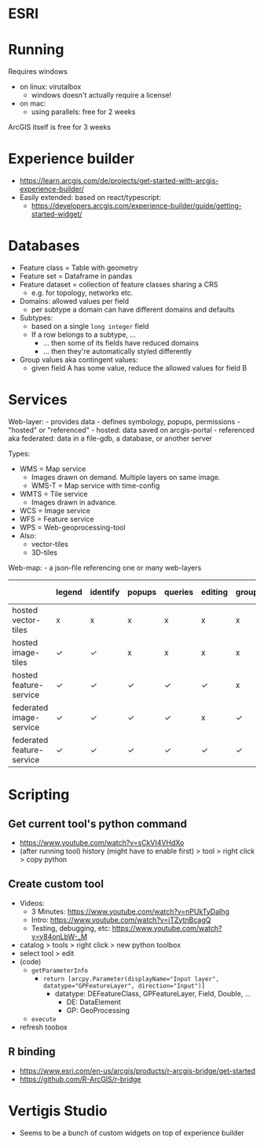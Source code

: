 # ESRI

# Running

Requires windows

- on linux: virutalbox
  - windows doesn't actually require a license!
- on mac:
  - using parallels: free for 2 weeks

ArcGIS itself is free for 3 weeks

# Experience builder

- <https://learn.arcgis.com/de/projects/get-started-with-arcgis-experience-builder/>
- Easily extended: based on react/typescript:
  - <https://developers.arcgis.com/experience-builder/guide/getting-started-widget/>

# Databases

- Feature class = Table with geometry
- Feature set = Dataframe in pandas
- Feature dataset = collection of feature classes sharing a CRS
  - e.g. for topology, networks etc.
- Domains: allowed values per field
  - per subtype a domain can have different domains and defaults
- Subtypes:
  - based on a single `long integer` field
  - If a row belongs to a subtype, ...
    - ... then some of its fields have reduced domains
    - ... then they're automatically styled differently
- Group values aka contingent values:
  - given field A has some value, reduce the allowed values for field B

# Services

Web-layer:
    - provides data
    - defines symbology, popups, permissions
    - "hosted" or "referenced"
      - hosted: data saved on arcgis-portal
      - referenced aka federated: data in a file-gdb, a database, or another server

Types:

- WMS = Map service
  - Images drawn on demand. Multiple layers on same image.
  - WMS-T = Map service with time-config
- WMTS = Tile service
  - Images drawn in advance.
- WCS = Image service
- WFS = Feature service
- WPS = Web-geoprocessing-tool
- Also:
  - vector-tiles
  - 3D-tiles

Web-map:
    - a json-file referencing one or many web-layers

|                           | legend | identify | popups | queries | editing | grouping | live-db |
|---------------------------|--------|----------|--------|---------|---------|----------|---------|
| hosted vector-tiles       | x      | x        | x      | x       | x       | x        | x       |
| hosted image-tiles        | ✓      | ✓        | x      | x       | x       | x        | x       |
| hosted feature-service    | ✓      | ✓        | ✓      | ✓       | ✓       | x        | x       |
| federated image-service   | ✓      | ✓        | ✓      | ✓       | x       | ✓        | ✓       |
| federated feature-service | ✓      | ✓        | ✓      | ✓       | ✓       | ✓        | ✓       |

# Scripting

## Get current tool's python command

- <https://www.youtube.com/watch?v=sCkVI4VHdXo>
- (after running tool) history (might have to enable first) > tool > right click > copy python

## Create custom tool

- Videos:
  - 3 Minutes: <https://www.youtube.com/watch?v=nPUkTyDaIhg>
  - Intro: <https://www.youtube.com/watch?v=iTZytnBcagQ>
  - Testing, debugging, etc: <https://www.youtube.com/watch?v=y84onLbW-_M>
- catalog > tools > right click > new python toolbox
- select tool > edit
- (code)
  - `getParameterInfo`
    - `return [arcpy.Parameter(displayName="Input layer", datatype="GPFeatureLayer", direction="Input")]`
      - datatype: DEFeatureClass, GPFeatureLayer, Field, Double, ...
        - DE: DataElement
        - GP: GeoProcessing
  - `execute`
- refresh toobox

## R binding

- <https://www.esri.com/en-us/arcgis/products/r-arcgis-bridge/get-started>
- <https://github.com/R-ArcGIS/r-bridge>

# Vertigis Studio

- Seems to be a bunch of custom widgets on top of experience builder
